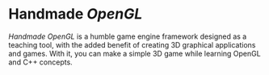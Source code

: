 # Handmade _OpenGL_

_Handmade OpenGL_ is a humble game engine framework designed as a teaching tool, with the added benefit of creating 3D graphical applications and games. With it, you can make a simple 3D game while learning OpenGL and C++ concepts.
